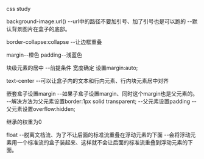 css study

background-image:url() 
  --url中的路径不要加引号、加了引号也是可以跑的
  --默认背景图片在盒子的底部。

border-collapse:collapse
  --让边框重叠

margin--橙色
padding--浅蓝色

块级元素的居中
  --前提条件
    宽度确定
    设置margin:auto;

text-center
  --可以让盒子内的文本和行内元素、行内块元素居中对齐

嵌套盒子设置margin
  --如果子盒子设置margin、同时这个margin也是父元素的。
    --解决方法为父元素设置border:1px solid transparent;
    --父元素设置padding
    --父元素设置overflow:hidden;

继承的权重为0

float
   --脱离文档流、为了不让后面的标准流重叠在浮动元素的下面
   --会将浮动元素用一个标准流的盒子装起来、这样就不会让后面的标准流重叠到浮动元素的下面。